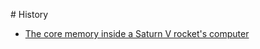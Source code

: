 # History

* [The core memory inside a Saturn V rocket's computer](http://www.righto.com/2020/03/the-core-memory-inside-saturn-v-rockets.html)
